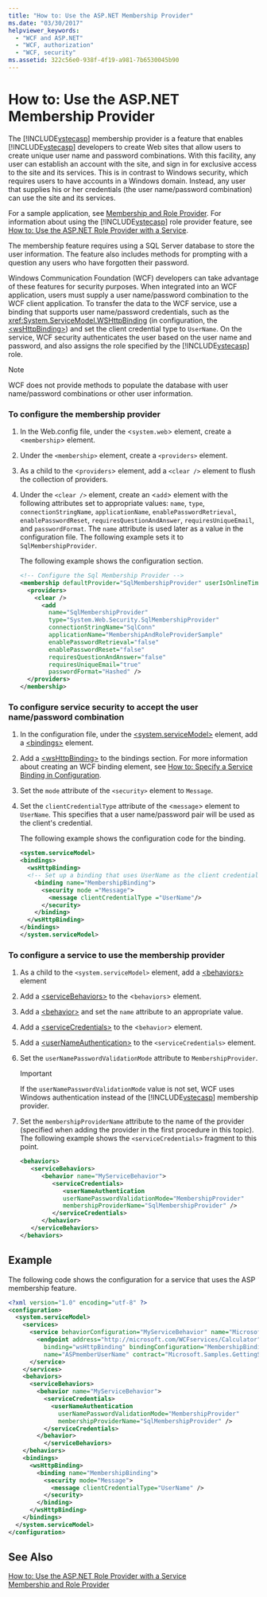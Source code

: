 ```yaml
---
title: "How to: Use the ASP.NET Membership Provider"
ms.date: "03/30/2017"
helpviewer_keywords: 
  - "WCF and ASP.NET"
  - "WCF, authorization"
  - "WCF, security"
ms.assetid: 322c56e0-938f-4f19-a981-7b6530045b90
---
```

# How to: Use the ASP.NET Membership Provider
The [!INCLUDE[vstecasp](../../../../includes/vstecasp-md.md)] membership provider is a feature that enables [!INCLUDE[vstecasp](../../../../includes/vstecasp-md.md)] developers to create Web sites that allow users to create unique user name and password combinations. With this facility, any user can establish an account with the site, and sign in for exclusive access to the site and its services. This is in contrast to Windows security, which requires users to have accounts in a Windows domain. Instead, any user that supplies his or her credentials (the user name/password combination) can use the site and its services.  
  
 For a sample application, see [Membership and Role Provider](../../../../docs/framework/wcf/samples/membership-and-role-provider.md). For information about using the [!INCLUDE[vstecasp](../../../../includes/vstecasp-md.md)] role provider feature, see [How to: Use the ASP.NET Role Provider with a Service](../../../../docs/framework/wcf/feature-details/how-to-use-the-aspnet-role-provider-with-a-service.md).  
  
 The membership feature requires using a SQL Server database to store the user information. The feature also includes methods for prompting with a question any users who have forgotten their password.  
  
 Windows Communication Foundation (WCF) developers can take advantage of these features for security purposes. When integrated into an WCF application, users must supply a user name/password combination to the WCF client application. To transfer the data to the WCF service, use a binding that supports user name/password credentials, such as the <xref:System.ServiceModel.WSHttpBinding> (in configuration, the [\<wsHttpBinding>](../../../../docs/framework/configure-apps/file-schema/wcf/wshttpbinding.md)) and set the client credential type to `UserName`. On the service, WCF security authenticates the user based on the user name and password, and also assigns the role specified by the [!INCLUDE[vstecasp](../../../../includes/vstecasp-md.md)] role.  
  
> [!NOTE]
>  WCF does not provide methods to populate the database with user name/password combinations or other user information.  
  
### To configure the membership provider  
  
1.  In the Web.config file, under the <`system.web`> element, create a <`membership`> element.  
  
2.  Under the `<membership>` element, create a `<providers>` element.  
  
3.  As a child to the <`providers`> element, add a `<clear />` element to flush the collection of providers.  
  
4.  Under the `<clear />` element, create an <`add`> element with the following attributes set to appropriate values: `name`, `type`, `connectionStringName`, `applicationName`, `enablePasswordRetrieval`, `enablePasswordReset`, `requiresQuestionAndAnswer`, `requiresUniqueEmail`, and `passwordFormat`. The `name` attribute is used later as a value in the configuration file. The following example sets it to `SqlMembershipProvider`.  
  
     The following example shows the configuration section.  
  
    ```xml  
    <!-- Configure the Sql Membership Provider -->  
    <membership defaultProvider="SqlMembershipProvider" userIsOnlineTimeWindow="15">  
      <providers>  
        <clear />  
          <add   
            name="SqlMembershipProvider"   
            type="System.Web.Security.SqlMembershipProvider"   
            connectionStringName="SqlConn"  
            applicationName="MembershipAndRoleProviderSample"  
            enablePasswordRetrieval="false"  
            enablePasswordReset="false"  
            requiresQuestionAndAnswer="false"  
            requiresUniqueEmail="true"  
            passwordFormat="Hashed" />  
      </providers>  
    </membership>  
    ```  
  
### To configure service security to accept the user name/password combination  
  
1.  In the configuration file, under the [\<system.serviceModel>](../../../../docs/framework/configure-apps/file-schema/wcf/system-servicemodel.md) element, add a [\<bindings>](../../../../docs/framework/configure-apps/file-schema/wcf/bindings.md) element.  
  
2.  Add a [\<wsHttpBinding>](../../../../docs/framework/configure-apps/file-schema/wcf/wshttpbinding.md) to the bindings section. For more information about creating an WCF binding element, see [How to: Specify a Service Binding in Configuration](../../../../docs/framework/wcf/how-to-specify-a-service-binding-in-configuration.md).  
  
3.  Set the `mode` attribute of the `<security>` element to `Message`.  
  
4.  Set the `clientCredentialType` attribute of the <`message`> element to `UserName`. This specifies that a user name/password pair will be used as the client's credential.  
  
     The following example shows the configuration code for the binding.  
  
    ```xml  
    <system.serviceModel>  
    <bindings>  
      <wsHttpBinding>  
      <!-- Set up a binding that uses UserName as the client credential type -->  
        <binding name="MembershipBinding">  
          <security mode ="Message">  
            <message clientCredentialType ="UserName"/>  
          </security>  
        </binding>  
      </wsHttpBinding>  
    </bindings>  
    </system.serviceModel>  
    ```  
  
### To configure a service to use the membership provider  
  
1.  As a child to the `<system.serviceModel>` element, add a [\<behaviors>](../../../../docs/framework/configure-apps/file-schema/wcf/behaviors.md) element  
  
2.  Add a [\<serviceBehaviors>](../../../../docs/framework/configure-apps/file-schema/wcf/servicebehaviors.md) to the <`behaviors`> element.  
  
3.  Add a [\<behavior>](../../../../docs/framework/configure-apps/file-schema/wcf/behavior-of-endpointbehaviors.md) and set the `name` attribute to an appropriate value.  
  
4.  Add a [\<serviceCredentials>](../../../../docs/framework/configure-apps/file-schema/wcf/servicecredentials.md) to the <`behavior`> element.  
  
5.  Add a [\<userNameAuthentication>](../../../../docs/framework/configure-apps/file-schema/wcf/usernameauthentication.md) to the `<serviceCredentials>` element.  
  
6.  Set the `userNamePasswordValidationMode` attribute to `MembershipProvider`.  
  
    > [!IMPORTANT]
    >  If the `userNamePasswordValidationMode` value is not set, WCF uses Windows authentication instead of the [!INCLUDE[vstecasp](../../../../includes/vstecasp-md.md)] membership provider.  
  
7.  Set the `membershipProviderName` attribute to the name of the provider (specified when adding the provider in the first procedure in this topic). The following example shows the `<serviceCredentials>` fragment to this point.  
  
    ```xml  
    <behaviors>  
       <serviceBehaviors>  
          <behavior name="MyServiceBehavior">  
             <serviceCredentials>  
                <userNameAuthentication   
                userNamePasswordValidationMode="MembershipProvider"  
                membershipProviderName="SqlMembershipProvider" />  
             </serviceCredentials>  
          </behavior>  
       </serviceBehaviors>  
    </behaviors>  
    ```  
  
## Example  
 The following code shows the configuration for a service that uses the ASP membership feature.  
  
```xml  
<?xml version="1.0" encoding="utf-8" ?>  
<configuration>  
  <system.serviceModel>  
    <services>  
      <service behaviorConfiguration="MyServiceBehavior" name="Microsoft.Samples.GettingStarted.CalculatorService">  
        <endpoint address="http://microsoft.com/WCFservices/Calculator"  
          binding="wsHttpBinding" bindingConfiguration="MembershipBinding"  
          name="ASPmemberUserName" contract="Microsoft.Samples.GettingStarted.ICalculator" />  
      </service>  
    </services>  
    <behaviors>  
      <serviceBehaviors>  
        <behavior name="MyServiceBehavior">  
          <serviceCredentials>  
            <userNameAuthentication   
              userNamePasswordValidationMode="MembershipProvider"  
              membershipProviderName="SqlMembershipProvider" />  
          </serviceCredentials>  
        </behavior>  
          </serviceBehaviors>  
    </behaviors>  
    <bindings>  
      <wsHttpBinding>  
        <binding name="MembershipBinding">  
          <security mode="Message">  
            <message clientCredentialType="UserName" />  
          </security>  
        </binding>  
      </wsHttpBinding>  
    </bindings>  
  </system.serviceModel>  
</configuration>  
```  
  
## See Also  
 [How to: Use the ASP.NET Role Provider with a Service](../../../../docs/framework/wcf/feature-details/how-to-use-the-aspnet-role-provider-with-a-service.md)  
 [Membership and Role Provider](../../../../docs/framework/wcf/samples/membership-and-role-provider.md)
